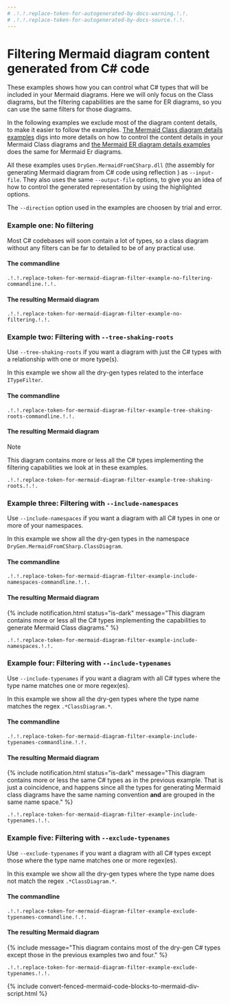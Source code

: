 ```yaml
---
# .!.!.replace-token-for-autogenerated-by-docs-warning.!.!.
# .!.!.replace-token-for-autogenerated-by-docs-source.!.!.
---
```

# Filtering Mermaid diagram content generated from C# code
These examples shows how you can control what C# types that will be included in your Mermaid diagrams.
Here we will only focus on the Class diagrams, but the filtering capabilities are the same for ER diagrams, so you can use the same filters for those diagrams.

In the following examples we exclude most of the diagram content details, to make it easier to follow the examples.
[The Mermaid Class diagram details examples](../mermaid-class-diagram-details/) digs into more details on how to control the content details in your Mermaid Class diagrams and
[the Mermaid ER diagram details examples](../mermaid-er-diagram-details/) does the same for Mermaid Er diagrams.

All these examples uses `DryGen.MermaidFromCSharp.dll` (the assembly for generating Mermaid diagram from C# code using reflection ) as `--input-file`.
They also uses the same `--output-file` options, to give you an idea of how to control the generated representation by using the highlighted options.

The `--direction` option used in the examples are choosen by trial and error.

### Example one: No filtering

Most C# codebases will soon contain a lot of types, so a class diagram without any filters can be far to detailed to be of any practical use.

#### The commandline

`.!.!.replace-token-for-mermaid-diagram-filter-example-no-filtering-commandline.!.!.`

#### The resulting Mermaid diagram

```mermaid
.!.!.replace-token-for-mermaid-diagram-filter-example-no-filtering.!.!.
```

### Example two: Filtering with `--tree-shaking-roots`

Use `--tree-shaking-roots` if you want a diagram with just the C# types with a relationship with one or more type(s).
 
In this example we show all the dry-gen types related to the interface `ITypeFilter`.

#### The commandline

`.!.!.replace-token-for-mermaid-diagram-filter-example-tree-shaking-roots-commandline.!.!.`

#### The resulting Mermaid diagram

>[!NOTE]
>This diagram contains more or less all the C# types implementing the filtering capabilities we look at in these examples.
 
```mermaid
.!.!.replace-token-for-mermaid-diagram-filter-example-tree-shaking-roots.!.!.
```

### Example three: Filtering with `--include-namespaces`

Use `--include-namespaces` if you want a diagram with all C# types in one or more of your namespaces.

In this example we show all the dry-gen types in the namespace `DryGen.MermaidFromCSharp.ClassDiagram`.

#### The commandline

`.!.!.replace-token-for-mermaid-diagram-filter-example-include-namespaces-commandline.!.!.`

#### The resulting Mermaid diagram

{% include notification.html status="is-dark"
message="This diagram contains more or less all the C# types implementing the capabilities to generate Mermaid Class diagrams." %}

```mermaid
.!.!.replace-token-for-mermaid-diagram-filter-example-include-namespaces.!.!.
```

### Example four: Filtering with `--include-typenames`

Use `--include-typenames` if you want a diagram with all C# types where the type name matches one or more regex(es).

In this example we show all the dry-gen types where the type name matches the regex `.*ClassDiagram.*`.

#### The commandline

`.!.!.replace-token-for-mermaid-diagram-filter-example-include-typenames-commandline.!.!.`

#### The resulting Mermaid diagram

{% include notification.html status="is-dark"
message="This diagram contains more or less the same C# types as in the previous example. That is just a coincidence, and happens since all the types for generating Mermaid class diagrams have the same naming convention **and** are grouped in the same name space." %}

```mermaid
.!.!.replace-token-for-mermaid-diagram-filter-example-include-typenames.!.!.
```

### Example five: Filtering with `--exclude-typenames`

Use `--exclude-typenames` if you want a diagram with all C# types except those where the type name matches one or more regex(es).

In this example we show all the dry-gen types where the type name does not match the regex `.*ClassDiagram.*`.

#### The commandline

`.!.!.replace-token-for-mermaid-diagram-filter-example-exclude-typenames-commandline.!.!.`

#### The resulting Mermaid diagram

{% include 
message="This diagram contains most of the dry-gen C# types except those in the previous examples two and four." %}

```mermaid
.!.!.replace-token-for-mermaid-diagram-filter-example-exclude-typenames.!.!.
```

{% include convert-fenced-mermaid-code-blocks-to-mermaid-div-script.html %}

